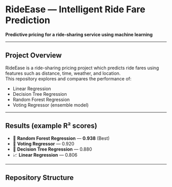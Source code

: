
# RideEase — Intelligent Ride Fare Prediction
**Predictive pricing for a ride-sharing service using machine learning**

---

## Project Overview
RideEase is a ride-sharing pricing project which predicts ride fares using features such as distance, time, weather, and location.  
This repository explores and compares the performance of:
- Linear Regression  
- Decision Tree Regression  
- Random Forest Regression  
- Voting Regressor (ensemble model)

---

## Results (example R² scores)
- 🌲 **Random Forest Regression** — **0.938** (Best)  
- 🤝 **Voting Regressor** — 0.920  
- 🌳 **Decision Tree Regression** — 0.880  
- 📈 **Linear Regression** — 0.806  

---

## Repository Structure

